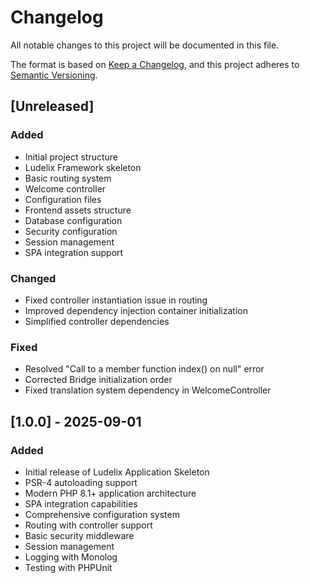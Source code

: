 # Changelog

All notable changes to this project will be documented in this file.

The format is based on [Keep a Changelog](https://keepachangelog.com/en/1.0.0/),
and this project adheres to [Semantic Versioning](https://semver.org/spec/v2.0.0.html).

## [Unreleased]

### Added
- Initial project structure
- Ludelix Framework skeleton
- Basic routing system
- Welcome controller
- Configuration files
- Frontend assets structure
- Database configuration
- Security configuration
- Session management
- SPA integration support

### Changed
- Fixed controller instantiation issue in routing
- Improved dependency injection container initialization
- Simplified controller dependencies

### Fixed
- Resolved "Call to a member function index() on null" error
- Corrected Bridge initialization order
- Fixed translation system dependency in WelcomeController

## [1.0.0] - 2025-09-01

### Added
- Initial release of Ludelix Application Skeleton
- PSR-4 autoloading support
- Modern PHP 8.1+ application architecture
- SPA integration capabilities
- Comprehensive configuration system
- Routing with controller support
- Basic security middleware
- Session management
- Logging with Monolog
- Testing with PHPUnit